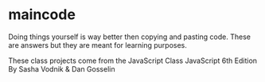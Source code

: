 # maincode

Doing things yourself is way better then copying and pasting code. These are answers but they are meant for learning purposes.

These class projects come from the JavaScript Class 
JavaScript 6th Edition By Sasha Vodnik & Dan Gosselin

